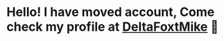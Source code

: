 # Hello! I have moved account, Come check my profile at [DeltaFoxtMike](github.com/DeltaFoxtMike) 👋
